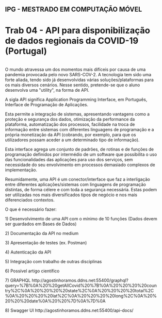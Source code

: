 ## IPG - MESTRADO EM COMPUTAÇÃO MÓVEL

# Trab 04 - API para disponibilização de dados regionais da COVID-19 (Portugal)
<br/>
O mundo atravessa um dos momentos mais difíceis por causa de uma pandemia provocada pelo novo SARS-COV-2. A tecnologia tem sido uma forte aliada, tendo sido já desenvolvidas várias soluções/plataformas para os mais diversos cenários. Nesse sentido, pretende-se que o aluno desenvolva uma "utility", na forma de API.

A sigla API significa Application Programming Interface, em Português, Interface de Programação de Aplicações.

Esta permite a integração de sistemas, apresentando vantagens como a proteção e segurança dos dados, otimização da performance da plataforma, automatização dos processos, facilidade na troca de informação entre sistemas com diferentes linguagens de programação e a própria monetização da API (cobrando, por exemplo, para que os utilizadores possam aceder a um determinado tipo de informação).

Esta interface agrega um conjunto de padrões, de rotinas e de funções de programação definidos por intermédio de um software que possibilita o uso das funcionalidades das aplicações para uso dos serviços, sem necessidade do seu envolvimento em processos demasiado complexos de implementação.

Resumidamente, uma API é um conector/interface que faz a interligação entre diferentes aplicações/sistemas com linguagens de programação distintas, de forma célere e com toda a segurança necessária. Estas podem ser utilizadas nos mais diversificados tipos de negócio e nos mais diferenciados contextos.

<p>O que é necessário fazer:</p>
<p>1) Desenvolvimento de uma API com o mínimo de 10 funções (Dados devem ser guardados em Bases de Dados)</p>
<p>2) Documentação da API no medium</p>
<p>3) Apresentação de testes (ex. Postman)</p>
<p>4) Autenticação da API</p>
<p>5) Integração com trabalho de outras disciplinas</p>
<p>6) Possível artigo científico</p>
<p>7) GRAPHQL http://agostinhoramos.ddns.net:55400/graphql?query=%7B%0A%20%20getAllCovid%20%7B%0A%20%20%20%20country%2C%0A%20%20%20%20state%2C%0A%20%20%20%20total%2C%0A%20%20%20%20lat%2C%0A%20%20%20%20long%2C%0A%20%20%20%20date%0A%20%20%7D%0A%7D%0A</p>
<p>8) Swagger UI http://agostinhoramos.ddns.net:55400/api-docs/</p>
